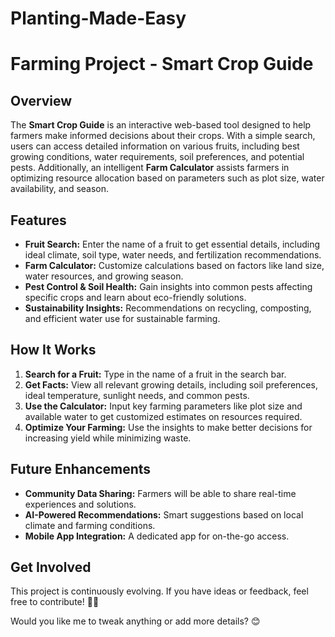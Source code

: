 # Planting-Made-Easy
# Farming Project - Smart Crop Guide  

## Overview  
The **Smart Crop Guide** is an interactive web-based tool designed to help farmers make informed decisions about their crops. With a simple search, users can access detailed information on various fruits, including best growing conditions, water requirements, soil preferences, and potential pests. Additionally, an intelligent **Farm Calculator** assists farmers in optimizing resource allocation based on parameters such as plot size, water availability, and season.

## Features  
- **Fruit Search:** Enter the name of a fruit to get essential details, including ideal climate, soil type, water needs, and fertilization recommendations.  
- **Farm Calculator:** Customize calculations based on factors like land size, water resources, and growing season.  
- **Pest Control & Soil Health:** Gain insights into common pests affecting specific crops and learn about eco-friendly solutions.  
- **Sustainability Insights:** Recommendations on recycling, composting, and efficient water use for sustainable farming.  

## How It Works  
1. **Search for a Fruit:** Type in the name of a fruit in the search bar.  
2. **Get Facts:** View all relevant growing details, including soil preferences, ideal temperature, sunlight needs, and common pests.  
3. **Use the Calculator:** Input key farming parameters like plot size and available water to get customized estimates on resources required.  
4. **Optimize Your Farming:** Use the insights to make better decisions for increasing yield while minimizing waste.  

## Future Enhancements  
- **Community Data Sharing:** Farmers will be able to share real-time experiences and solutions.  
- **AI-Powered Recommendations:** Smart suggestions based on local climate and farming conditions.  
- **Mobile App Integration:** A dedicated app for on-the-go access.  

## Get Involved  
This project is continuously evolving. If you have ideas or feedback, feel free to contribute! 🚜💡  

Would you like me to tweak anything or add more details? 😊
